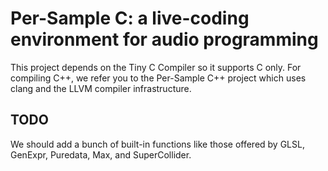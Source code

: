 # Per-Sample C: a live-coding environment for audio programming

This project depends on the Tiny C Compiler so it supports C only. For compiling
C++, we refer you to the Per-Sample C++ project which uses clang and the LLVM
compiler infrastructure.

## TODO

We should add a bunch of built-in functions like those offered by GLSL,
GenExpr, Puredata, Max, and SuperCollider.

